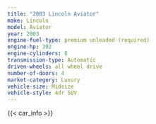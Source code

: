 ```yaml
---
title: "2003 Lincoln Aviator"
make: Lincoln
model: Aviator
year: 2003
engine-fuel-type: premium unleaded (required)
engine-hp: 302
engine-cylinders: 8
transmission-type: Automatic
driven-wheels: all wheel drive
number-of-doors: 4
market-category: Luxury
vehicle-size: Midsize
vehicle-style: 4dr SUV
---
```


{{< car_info >}}
